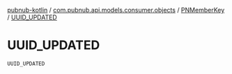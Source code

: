 [pubnub-kotlin](../../index.md) / [com.pubnub.api.models.consumer.objects](../index.md) / [PNMemberKey](index.md) / [UUID_UPDATED](./-u-u-i-d_-u-p-d-a-t-e-d.md)

# UUID_UPDATED

`UUID_UPDATED`